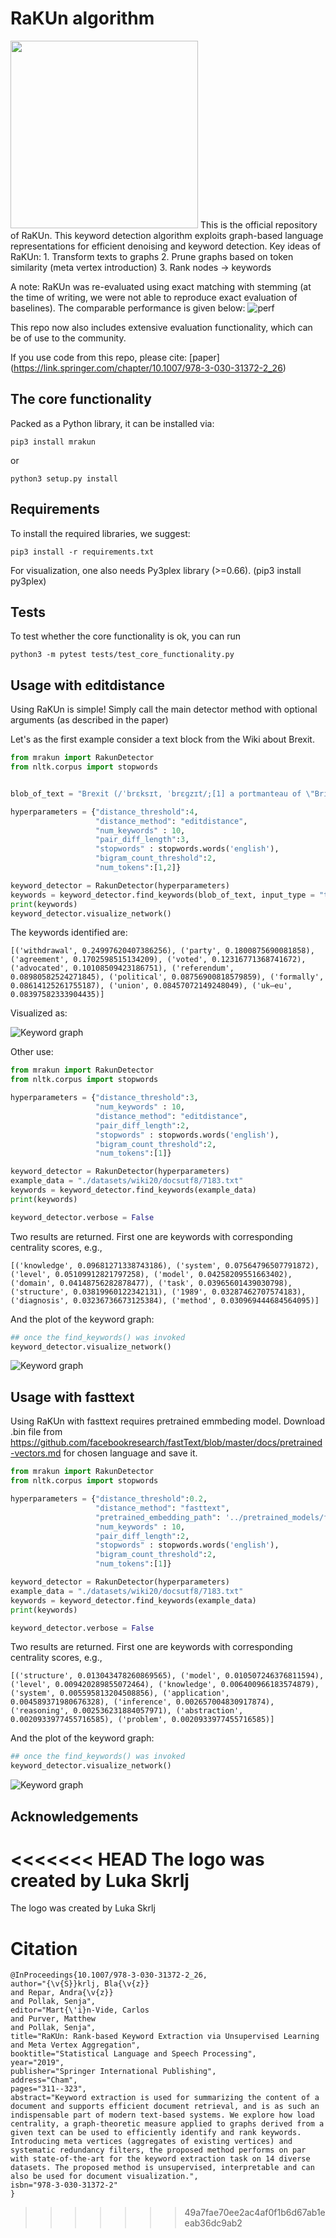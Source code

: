 # RaKUn algorithm

<img src="example_images/rakun.png" width="300" height="300">
This is the official repository of RaKUn. This keyword detection algorithm exploits graph-based language representations for efficient denoising and keyword detection.
Key ideas of RaKUn:
1. Transform texts to graphs
2. Prune graphs based on token similarity (meta vertex introduction)
3. Rank nodes -> keywords

A note: RaKUn was re-evaluated using exact matching with stemming (at the time of writing, we were not able to reproduce exact evaluation of baselines). The comparable performance is given below:
![perf](example_images/performance.png)

This repo now also includes extensive evaluation functionality, which can be of use to the community.

If you use code from this repo, please cite:
[paper] (https://link.springer.com/chapter/10.1007/978-3-030-31372-2_26)


## The core functionality
Packed as a Python library, it can be installed via:

```
pip3 install mrakun
```

or

```
python3 setup.py install
```

## Requirements
To install the required libraries, we suggest:
```
pip3 install -r requirements.txt
```
For visualization, one also needs Py3plex library (>=0.66). (pip3 install py3plex)

## Tests
To test whether the core functionality is ok, you can run
```
python3 -m pytest tests/test_core_functionality.py
```

## Usage with editdistance
Using RaKUn is simple! Simply call the main detector method with optional arguments (as described in the paper)

Let's as the first example consider a text block from the Wiki about Brexit.

```python
from mrakun import RakunDetector
from nltk.corpus import stopwords


blob_of_text = "Brexit (/ˈbrɛksɪt, ˈbrɛɡzɪt/;[1] a portmanteau of \"British\" and \"exit\") is the scheduled withdrawal of the United Kingdom (UK) from the European Union (EU). Following a June 2016 referendum, in which 51.9% voted to leave, the UK government formally announced the country's withdrawal in March 2017, starting a two-year process that was due to conclude with the UK withdrawing on 29 March 2019. As the UK parliament thrice voted against the negotiated withdrawal agreement, that deadline has been extended twice, and is currently 31 October 2019.[2][3] An Act of Parliament requires the government to seek a third extension if no agreement is reached before 19 October. Withdrawal is advocated by Eurosceptics and opposed by pro-Europeanists, both of whom span the political spectrum. The UK joined the European Communities (EC) in 1973, with continued membership endorsed in a 1975 referendum. In the 1970s and 1980s, withdrawal from the EC was advocated mainly by the political left, e.g. in the Labour Party's 1983 election manifesto. From the 1990s, the eurosceptic wing of the Conservative Party grew, and led a rebellion over ratification of the 1992 Maastricht Treaty that established the EU. In parallel with the UK Independence Party (UKIP), and the cross-party People's Pledge campaign, it pressured Conservative Prime Minister David Cameron to hold a referendum on continued EU membership. Cameron, who had campaigned to remain, resigned after the result and was succeeded by Theresa May. On 29 March 2017, the UK government invoked Article 50 of the Treaty on European Union, formally starting the withdrawal. May called a snap general election in June 2017, which resulted in a Conservative minority government supported by the Democratic Unionist Party. UK–EU withdrawal negotiations began later that month. The UK negotiated to leave the EU customs union and single market. This resulted in the November 2018 withdrawal agreement, but the UK parliament voted against ratifying it three times. The Labour Party wanted any agreement to maintain a customs union, while many Conservatives opposed the agreement's financial settlement on the UK's share of EU financial obligations, as well as the Irish backstop designed to prevent border controls in Ireland. The Liberal Democrats, Scottish National Party and others seek to reverse Brexit through a second referendum. The EU has declined a re-negotiation that omits the backstop. In March 2019, the UK parliament voted for May to ask the EU to delay Brexit until October. Having failed to pass her agreement, May resigned as Prime Minister in July and was succeeded by Boris Johnson. He sought to replace parts of the agreement and vowed to leave the EU by the new deadline, with or without an agreement."

hyperparameters = {"distance_threshold":4,
                   "distance_method": "editdistance",
                   "num_keywords" : 10,
                   "pair_diff_length":3,
                   "stopwords" : stopwords.words('english'),
                   "bigram_count_threshold":2,
                   "num_tokens":[1,2]}

keyword_detector = RakunDetector(hyperparameters)
keywords = keyword_detector.find_keywords(blob_of_text, input_type = "text")
print(keywords)
keyword_detector.visualize_network()

```
The keywords identified are:

```
[('withdrawal', 0.24997620407386256), ('party', 0.1800875690081858), ('agreement', 0.1702598515134209), ('voted', 0.12316771368741672), ('advocated', 0.10108509423186751), ('referendum', 0.08980582524271845), ('political', 0.08756900818579859), ('formally', 0.08614125261755187), ('union', 0.08457072149248049), ('uk–eu', 0.08397582333904435)]
```

Visualized as:

![Keyword graph](example_images/brexit.png)

Other use:
```python
from mrakun import RakunDetector
from nltk.corpus import stopwords

hyperparameters = {"distance_threshold":3,
                   "num_keywords" : 10,
                   "distance_method": "editdistance",
                   "pair_diff_length":2,
                   "stopwords" : stopwords.words('english'),
                   "bigram_count_threshold":2,
                   "num_tokens":[1]}

keyword_detector = RakunDetector(hyperparameters)
example_data = "./datasets/wiki20/docsutf8/7183.txt"
keywords = keyword_detector.find_keywords(example_data)
print(keywords)

keyword_detector.verbose = False

```
Two results are returned. First one are keywords with corresponding centrality scores, e.g.,

```
[('knowledge', 0.09681271338743186), ('system', 0.07564796507791872), ('level', 0.05109912821797258), ('model', 0.04258209551663402), ('domain', 0.04148756282878477), ('task', 0.03965601439030798), ('structure', 0.03819960122342131), ('1989', 0.03287462707574183), ('diagnosis', 0.03236736673125384), ('method', 0.030969444684564095)]
```

And the plot of the keyword graph:

```python
## once the find_keywords() was invoked
keyword_detector.visualize_network()
```

![Keyword graph](example_images/keywords.png)

## Usage with fasttext
Using RaKUn with fasttext requires pretrained emmbeding model. Download .bin file from https://github.com/facebookresearch/fastText/blob/master/docs/pretrained-vectors.md for chosen language and save it.

```python
from mrakun import RakunDetector
from nltk.corpus import stopwords

hyperparameters = {"distance_threshold":0.2,
                   "distance_method": "fasttext",
                   "pretrained_embedding_path": '../pretrained_models/fasttext/wiki.en.bin', #change path accordingly
                   "num_keywords" : 10,
                   "pair_diff_length":2,
                   "stopwords" : stopwords.words('english'),
                   "bigram_count_threshold":2,
                   "num_tokens":[1]}

keyword_detector = RakunDetector(hyperparameters)
example_data = "./datasets/wiki20/docsutf8/7183.txt"
keywords = keyword_detector.find_keywords(example_data)
print(keywords)

keyword_detector.verbose = False
```
Two results are returned. First one are keywords with corresponding centrality scores, e.g.,

```
[('structure', 0.013043478260869565), ('model', 0.010507246376811594), ('level', 0.009420289855072464), ('knowledge', 0.006400966183574879), ('system', 0.005595813204508856), ('application', 0.004589371980676328), ('inference', 0.002657004830917874), ('reasoning', 0.002536231884057971), ('abstraction', 0.0020933977455716585), ('problem', 0.0020933977455716585)]
```

And the plot of the keyword graph:

```python
## once the find_keywords() was invoked
keyword_detector.visualize_network()
```

![Keyword graph](example_images/keywords2.png)


## Acknowledgements
<<<<<<< HEAD
The logo was created by Luka Skrlj
=======
The logo was created by Luka Skrlj

# Citation
```
@InProceedings{10.1007/978-3-030-31372-2_26,
author="{\v{S}}krlj, Bla{\v{z}}
and Repar, Andra{\v{z}}
and Pollak, Senja",
editor="Mart{\'i}n-Vide, Carlos
and Purver, Matthew
and Pollak, Senja",
title="RaKUn: Rank-based Keyword Extraction via Unsupervised Learning and Meta Vertex Aggregation",
booktitle="Statistical Language and Speech Processing",
year="2019",
publisher="Springer International Publishing",
address="Cham",
pages="311--323",
abstract="Keyword extraction is used for summarizing the content of a document and supports efficient document retrieval, and is as such an indispensable part of modern text-based systems. We explore how load centrality, a graph-theoretic measure applied to graphs derived from a given text can be used to efficiently identify and rank keywords. Introducing meta vertices (aggregates of existing vertices) and systematic redundancy filters, the proposed method performs on par with state-of-the-art for the keyword extraction task on 14 diverse datasets. The proposed method is unsupervised, interpretable and can also be used for document visualization.",
isbn="978-3-030-31372-2"
}

```
>>>>>>> 49a7fae70ee2ac4af0f1b6d67ab1eeab36dc9ab2
